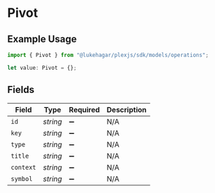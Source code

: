 # Pivot

## Example Usage

```typescript
import { Pivot } from "@lukehagar/plexjs/sdk/models/operations";

let value: Pivot = {};
```

## Fields

| Field              | Type               | Required           | Description        |
| ------------------ | ------------------ | ------------------ | ------------------ |
| `id`               | *string*           | :heavy_minus_sign: | N/A                |
| `key`              | *string*           | :heavy_minus_sign: | N/A                |
| `type`             | *string*           | :heavy_minus_sign: | N/A                |
| `title`            | *string*           | :heavy_minus_sign: | N/A                |
| `context`          | *string*           | :heavy_minus_sign: | N/A                |
| `symbol`           | *string*           | :heavy_minus_sign: | N/A                |